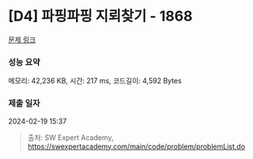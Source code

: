 # [D4] 파핑파핑 지뢰찾기 - 1868 

[문제 링크](https://swexpertacademy.com/main/code/problem/problemDetail.do?contestProbId=AV5LwsHaD1MDFAXc) 

### 성능 요약

메모리: 42,236 KB, 시간: 217 ms, 코드길이: 4,592 Bytes

### 제출 일자

2024-02-19 15:37



> 출처: SW Expert Academy, https://swexpertacademy.com/main/code/problem/problemList.do